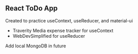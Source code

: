 ## React ToDo App

Created to practice useContext, useReducer, and material-ui

- Traverity Media expense tracker for useContext
- WebDevSimplified for useReducer

Add local MongoDB in future
